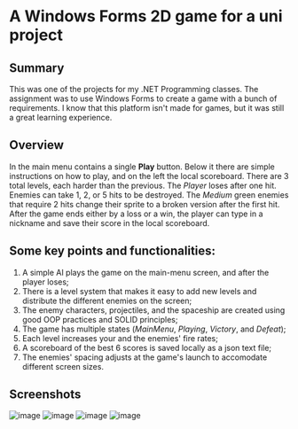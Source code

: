 # A Windows Forms 2D game for a uni project

## **Summary**
This was one of the projects for my .NET Programming classes. The assignment was to use Windows Forms to create a game with a bunch of requirements. I know that this platform isn't made for games, but it was still a great learning experience. 

## **Overview**
In the main menu contains a single **Play** button. Below it there are simple instructions on how to play, and on the left the local scoreboard. There are 3 total levels, each harder than the previous. The *Player* loses after one hit. Enemies can take 1, 2, or 5 hits to be destroyed. The *Medium* green enemies that require 2 hits change their sprite to a broken version after the first hit. After the game ends either by a loss or a win, the player can type in a nickname and save their score in the local scoreboard.

## **Some key points and functionalities:**

1. A simple AI plays the game on the main-menu screen, and after the player loses;
2. There is a level system that makes it easy to add new levels and distribute the different enemies on the screen;
3. The enemy characters, projectiles, and the spaceship are created using good OOP practices and SOLID principles;
4. The game has multiple states (*MainMenu*, *Playing*, *Victory*, and *Defeat*);
5. Each level increases your and the enemies' fire rates;
6. A scoreboard of the best 6 scores is saved locally as a json text file;
7. The enemies' spacing adjusts at the game's launch to accomodate different screen sizes.

## **Screenshots**
![image](https://github.com/4veti/SpaceTrespassers/assets/37193765/7e715519-9b7a-48d7-a641-3b8f62340c5a)
![image](https://github.com/4veti/SpaceTrespassers/assets/37193765/55dc5a50-89b7-42ce-8941-9db680159baf)
![image](https://github.com/4veti/SpaceTrespassers/assets/37193765/ecc5e9ab-001e-4950-b652-3a850b74e426)
![image](https://github.com/4veti/SpaceTrespassers/assets/37193765/b580adf2-b934-4240-ba04-db57c52ae9d5)
